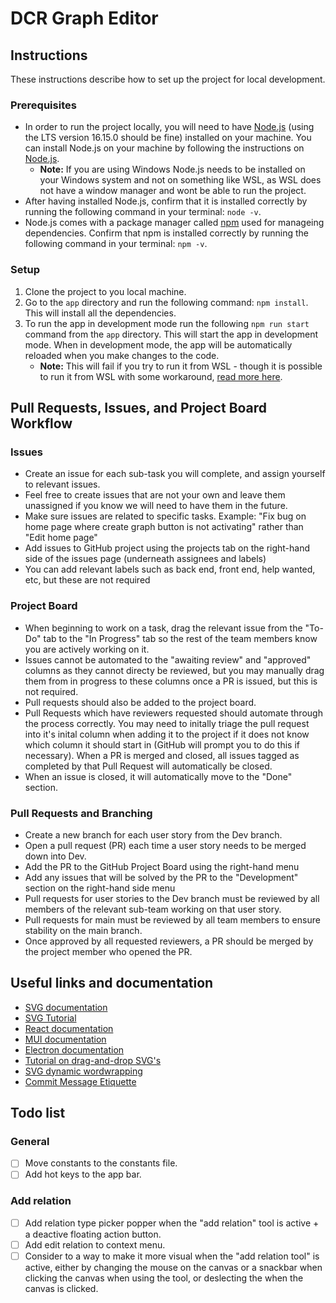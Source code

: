 # DCR Graph Editor

## Instructions

These instructions describe how to set up the project for local development.

### Prerequisites

- In order to run the project locally, you will need to have [Node.js](https://nodejs.org/en/) (using the LTS version 16.15.0 should be fine) installed on your machine. You can install Node.js on your machine by following the instructions on [Node.js](https://nodejs.org/en/).
  - **Note:** If you are using Windows Node.js needs to be installed on your Windows system and not on something like WSL, as WSL does not have a window manager and wont be able to run the project.
- After having installed Node.js, confirm that it is installed correctly by running the following command in your terminal: `node -v`.
- Node.js comes with a package manager called [npm](https://www.npmjs.com/) used for manageing dependencies. Confirm that npm is installed correctly by running the following command in your terminal: `npm -v`.

### Setup

1. Clone the project to you local machine.
2. Go to the `app` directory and run the following command: `npm install`. This will install all the dependencies.
3. To run the app in development mode run the following `npm run start` command from the `app` directory. This will start the app in development mode. When in development mode, the app will be automatically reloaded when you make changes to the code.
   - **Note:** This will fail if you try to run it from WSL - though it is possible to run it from WSL with some workaround, [read more here](https://www.beekeeperstudio.io/blog/building-electron-windows-ubuntu-wsl2).

## Pull Requests, Issues, and Project Board Workflow

### Issues

- Create an issue for each sub-task you will complete, and assign yourself to relevant issues.
- Feel free to create issues that are not your own and leave them unassigned if you know we will need to have them in the future.
- Make sure issues are related to specific tasks. Example: "Fix bug on home page where create graph button is not activating" rather than "Edit home page"
- Add issues to GitHub project using the projects tab on the right-hand side of the issues page (underneath assignees and labels)
- You can add relevant labels such as back end, front end, help wanted, etc, but these are not required

### Project Board

- When beginning to work on a task, drag the relevant issue from the "To-Do" tab to the "In Progress" tab so the rest of the team members know you are actively working on it.
- Issues cannot be automated to the "awaiting review" and "approved" columns as they cannot directy be reviewed, but you may manually drag them from in progress to these columns once a PR is issued, but this is not required.
- Pull requests should also be added to the project board.
- Pull Requests which have reviewers requested should automate through the process correctly. You may need to initally triage the pull request into it's inital column when adding it to the project if it does not know which column it should start in (GitHub will prompt you to do this if necessary). When a PR is merged and closed, all issues tagged as completed by that Pull Request will automatically be closed.
- When an issue is closed, it will automatically move to the "Done" section.

### Pull Requests and Branching

- Create a new branch for each user story from the Dev branch.
- Open a pull request (PR) each time a user story needs to be merged down into Dev.
- Add the PR to the GitHub Project Board using the right-hand menu
- Add any issues that will be solved by the PR to the "Development" section on the right-hand side menu
- Pull requests for user stories to the Dev branch must be reviewed by all members of the relevant sub-team working on that user story.
- Pull requests for main must be reviewed by all team members to ensure stability on the main branch.
- Once approved by all requested reviewers, a PR should be merged by the project member who opened the PR.

## Useful links and documentation

- [SVG documentation](https://developer.mozilla.org/en-US/docs/Web/SVG#documentation)
- [SVG Tutorial](https://developer.mozilla.org/en-US/docs/Web/SVG/Tutorial)
- [React documentation](https://reactjs.org/docs/getting-started.html)
- [MUI documentation](https://mui.com/material-ui/getting-started/installation/)
- [Electron documentation](https://www.electronjs.org/docs/latest)
- [Tutorial on drag-and-drop SVG's](https://www.petercollingridge.co.uk/tutorials/svg/interactive/dragging/)
- [SVG dynamic wordwrapping](https://medium.com/@CarysMills/wrapping-svg-text-without-svg-2-ecbfb58f7ba4)
- [Commit Message Etiquette](https://cbea.ms/git-commit/)

## Todo list

### General

- [ ] Move constants to the constants file.
- [ ] Add hot keys to the app bar.

### Add relation

- [ ] Add relation type picker popper when the "add relation" tool is active + a deactive floating action button.
- [ ] Add edit relation to context menu.
- [ ] Consider to a way to make it more visual when the "add relation tool" is active, either by changing the mouse on the canvas or a snackbar when clicking the canvas when using the tool, or deslecting the when the canvas is clicked.
